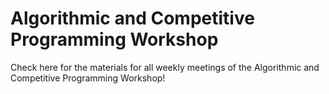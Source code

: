 # Algorithmic and Competitive Programming Workshop

Check here for the materials for all weekly meetings of the Algorithmic and Competitive Programming Workshop!
